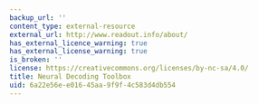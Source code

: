 ```yaml
---
backup_url: ''
content_type: external-resource
external_url: http://www.readout.info/about/
has_external_licence_warning: true
has_external_license_warning: true
is_broken: ''
license: https://creativecommons.org/licenses/by-nc-sa/4.0/
title: Neural Decoding Toolbox
uid: 6a22e56e-e016-45aa-9f9f-4c583d4db554
---
```

